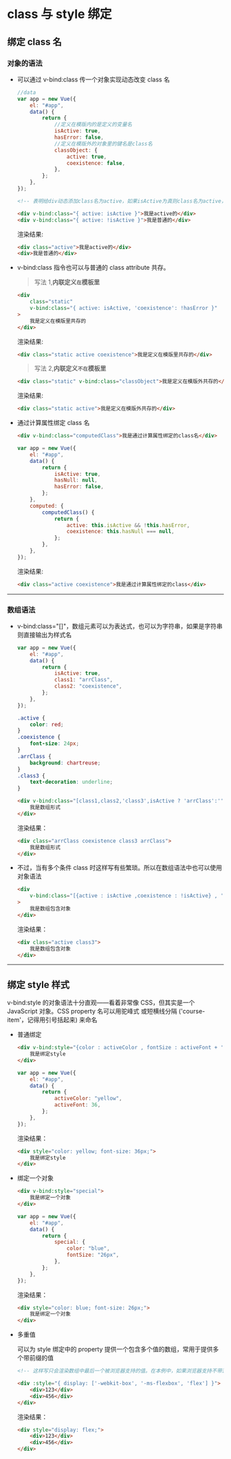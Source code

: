 # class 与 style 绑定

## 绑定 class 名

### 对象的语法

-   可以通过 v-bind:class 传一个对象实现动态改变 class 名

    ```js
    //data
    var app = new Vue({
        el: "#app",
        data() {
            return {
                //定义在模版内的是定义的变量名
                isActive: true,
                hasError: false,
                //定义在模版外的对象里的键名是class名
                classObject: {
                    active: true,
                    coexistence: false,
                },
            };
        },
    });
    ```

    ```html
    <!-- 表明给div动态添加class名为active，如果isActive为真则class名为active，否则class名不存在 -->

    <div v-bind:class="{ active: isActive }">我是active的</div>
    <div v-bind:class="{ active: !isActive }">我是普通的</div>
    ```

    渲染结果:

    ```html
    <div class="active">我是active的</div>
    <div>我是普通的</div>
    ```

-   v-bind:class 指令也可以与普通的 class attribute 共存。

    > 写法 1,**内联定义`在`模板里**

    ```html
    <div
        class="static"
        v-bind:class="{ active: isActive, 'coexistence': !hasError }"
    >
        我是定义在模版里共存的
    </div>
    ```

    渲染结果:

    ```html
    <div class="static active coexistence">我是定义在模版里共存的</div>
    ```

    > 写法 2,**内联定义`不在`模板里**

    ```html
    <div class="static" v-bind:class="classObject">我是定义在模版外共存的</div>
    ```

    渲染结果:

    ```html
    <div class="static active">我是定义在模版外共存的</div>
    ```

-   通过计算属性绑定 class 名

    ```html
    <div v-bind:class="computedClass">我是通过计算属性绑定的class名</div>
    ```

    ```js
    var app = new Vue({
        el: "#app",
        data() {
            return {
                isActive: true,
                hasNull: null,
                hasError: false,
            };
        },
        computed: {
            computedClass() {
                return {
                    active: this.isActive && !this.hasError,
                    coexistence: this.hasNull === null,
                };
            },
        },
    });
    ```

    渲染结果:

    ```html
    <div class="active coexistence">我是通过计算属性绑定的class</div>
    ```

---

### 数组语法

-   v-bind:class="[]"，数组元素可以为表达式，也可以为字符串，如果是字符串则直接输出为样式名

    ```js
    var app = new Vue({
        el: "#app",
        data() {
            return {
                isActive: true,
                class1: "arrClass",
                class2: "coexistence",
            };
        },
    });
    ```

    ```css
    .active {
        color: red;
    }
    .coexistence {
        font-size: 24px;
    }
    .arrClass {
        background: chartreuse;
    }
    .class3 {
        text-decoration: underline;
    }
    ```

    ```html
    <div v-bind:class="[class1,class2,'class3',isActive ? 'arrClass':'']">
        我是数组形式
    </div>
    ```

    渲染结果：

    ```html
    <div class="arrClass coexistence class3 arrClass">
        我是数组形式
    </div>
    ```

-   不过，当有多个条件 class 时这样写有些繁琐。所以在数组语法中也可以使用对象语法

    ```html
    <div
        v-bind:class="[{active : isActive ,coexistence : !isActive} , 'class3']"
    >
        我是数组包含对象
    </div>
    ```

    渲染结果：

    ```html
    <div class="active class3">
        我是数组包含对象
    </div>
    ```

---

## 绑定 style 样式

v-bind:style 的对象语法十分直观——看着非常像 CSS，但其实是一个 JavaScript 对象。CSS property 名可以用驼峰式 或短横线分隔 ('course-item'，记得用引号括起来) 来命名

-   普通绑定

    ```html
    <div v-bind:style="{color : activeColor , fontSize : activeFont + 'px'}">
        我是绑定style
    </div>
    ```

    ```js
    var app = new Vue({
        el: "#app",
        data() {
            return {
                activeColor: "yellow",
                activeFont: 36,
            };
        },
    });
    ```

    渲染结果：

    ```html
    <div style="color: yellow; font-size: 36px;">
        我是绑定style
    </div>
    ```

-   绑定一个对象

    ```html
    <div v-bind:style="special">
        我是绑定一个对象
    </div>
    ```

    ```js
    var app = new Vue({
        el: "#app",
        data() {
            return {
                special: {
                    color: "blue",
                    fontSize: "26px",
                },
            };
        },
    });
    ```

    渲染结果：

    ```html
    <div style="color: blue; font-size: 26px;">
        我是绑定一个对象
    </div>
    ```

-   多重值

    可以为 style 绑定中的 property 提供一个包含多个值的数组，常用于提供多个带前缀的值

    ```html
    <!-- 这样写只会渲染数组中最后一个被浏览器支持的值。在本例中，如果浏览器支持不带浏览器前缀的 flexbox，那么就只会渲染 display: flex。 -->

    <div :style="{ display: ['-webkit-box', '-ms-flexbox', 'flex'] }">
        <div>123</div>
        <div>456</div>
    </div>
    ```

    渲染结果：

    ```html
    <div style="display: flex;">
        <div>123</div>
        <div>456</div>
    </div>
    ```
